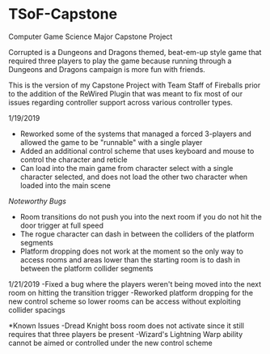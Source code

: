 # TSoF-Capstone
Computer Game Science Major Capstone Project

Corrupted is a Dungeons and Dragons themed, beat-em-up style game that required three players 
to play the game because running through a Dungeons and Dragons campaign is more fun with friends.

This is the version of my Capstone Project with Team Staff of Fireballs prior to the addition
of the ReWired Plugin that was meant to fix most of our issues regarding controller support 
across various controller types.

1/19/2019
- Reworked some of the systems that managed a forced 3-players and allowed the game to be "runnable" with a single player
- Added an additional control scheme that uses keyboard and mouse to control the character and reticle
- Can load into the main game from character select with a single character selected, and does not load the other
  two character when loaded into the main scene
  
*Noteworthy Bugs*
- Room transitions do not push you into the next room if you do not hit the door trigger at full speed
- The rogue character can dash in between the colliders of the platform segments
- Platform dropping does not work at the moment so the only way to access rooms and areas lower than the starting room is
  to dash in between the platform collider segments

1/21/2019
-Fixed a bug where the players weren't being moved into the next room on hitting the transition trigger
-Reworked platform dropping for the new control scheme so lower rooms can be access without exploiting collider spacings

*Known Issues
-Dread Knight boss room does not activate since it still requires that three players be present
-Wizard's Lightning Warp ability cannot be aimed or controlled under the new control scheme